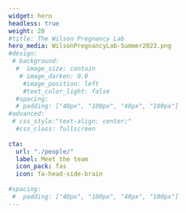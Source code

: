 ```yaml
---
widget: hero
headless: true
weight: 20
#title: The Wilson Pregnancy Lab
hero_media: WilsonPregnancyLab-Summer2023.png
#design:
 # background: 
  #  image_size: contain
   # image_darken: 0.0
    #image_position: left
    #text_color_light: false
  #spacing:
  # padding: ["40px", "100px", "40px", "100px"]
#advanced:
 # css_style:"text-align: center;"
  #css_class: fullscreen
  
cta:
  url: "./people/"
  label: Meet the team
  icon_pack: fas
  icon: fa-head-side-brain
  
#spacing:
 #  padding: ["40px", "100px", "40px", "100px"]
---
```


